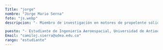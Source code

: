 ```yaml
---
Title: "jorge"
nombre: "Jorge Mario Serna"
foto: "js.webp"
descripcion: "- Miembro de investigación en motores de propelente sólido"

puesto: "- Estudiante de Ingeniería Aeroespacial, Universidad de Antioquia"
Email: "camiloj.sierra@udea.edu.co"
rango: "estudiante"
---
```

